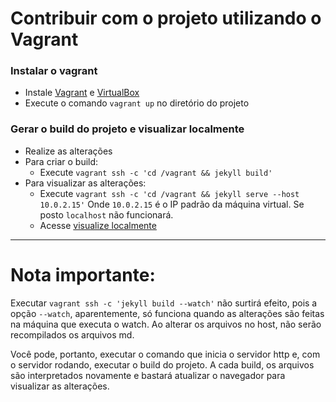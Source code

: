 # Contribuir com o projeto utilizando o Vagrant

### Instalar o vagrant
* Instale [Vagrant](http://www.vagrantup.com/) e [VirtualBox](https://www.virtualbox.org/)
* Execute o comando `vagrant up` no diretório do projeto

### Gerar o build do projeto e visualizar localmente
* Realize as alterações
* Para criar o build:
  * Execute `vagrant ssh -c 'cd /vagrant && jekyll build'`
* Para visualizar as alterações:
  * Execute `vagrant ssh -c 'cd /vagrant && jekyll serve --host 10.0.2.15'`
  Onde `10.0.2.15` é o IP padrão da máquina virtual. Se posto `localhost` não funcionará.
  * Acesse [visualize localmente](http://localhost:4000)

----------
# Nota importante:

Executar `vagrant ssh -c 'jekyll build --watch'` não surtirá efeito, pois a opção `--watch`,
aparentemente, só funciona quando as alterações são feitas na máquina que executa o watch.
Ao alterar os arquivos no host, não serão recompilados os arquivos md.

Você pode, portanto, executar o comando que inicia o servidor http e, com o servidor rodando,
executar o build do projeto. A cada build, os arquivos são interpretados novamente e bastará
atualizar o navegador para visualizar as alterações.
